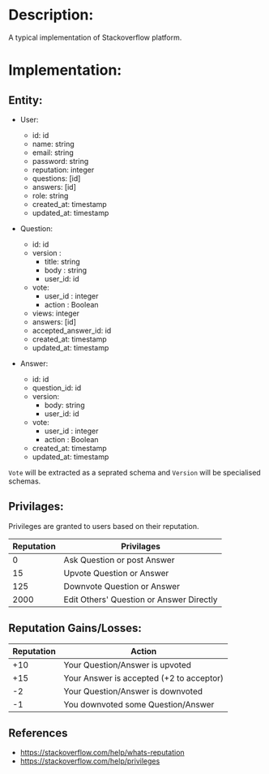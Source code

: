 # Description:

A typical implementation of Stackoverflow platform.

# Implementation:

## Entity:

- User:

  - id: id
  - name: string
  - email: string
  - password: string
  - reputation: integer
  - questions: [id]
  - answers: [id]
  - role: string
  - created_at: timestamp
  - updated_at: timestamp

- Question:

  - id: id
  - version :
    - title: string
    - body : string
    - user_id: id
  - vote:
    - user_id : integer
    - action : Boolean
  - views: integer
  - answers: [id]
  - accepted_answer_id: id
  - created_at: timestamp
  - updated_at: timestamp

- Answer:

  - id: id
  - question_id: id
  - version:
    - body: string
    - user_id: id
  - vote:
    - user_id : integer
    - action : Boolean
  - created_at: timestamp
  - updated_at: timestamp

`Vote` will be extracted as a seprated schema and `Version` will be specialised schemas.

## Privilages:

Privileges are granted to users based on their reputation.

| Reputation | Privilages                               |
| ---------- | ---------------------------------------- |
| 0          | Ask Question or post Answer              |
| 15         | Upvote Question or Answer                |
| 125        | Downvote Question or Answer              |
| 2000       | Edit Others' Question or Answer Directly |

## Reputation Gains/Losses:

| Reputation | Action                                   |
| ---------- | ---------------------------------------- |
| +10        | Your Question/Answer is upvoted          |
| +15        | Your Answer is accepted (+2 to acceptor) |
| -2         | Your Question/Answer is downvoted        |
| -1         | You downvoted some Question/Answer       |

## References

- https://stackoverflow.com/help/whats-reputation
- https://stackoverflow.com/help/privileges
